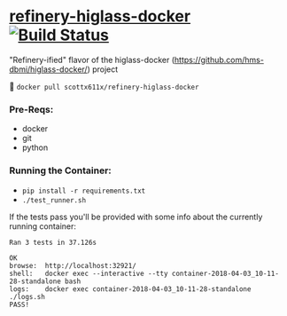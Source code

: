 # [refinery-higlass-docker](https://hub.docker.com/r/scottx611x/refinery-higlass-docker/) [![Build Status](https://travis-ci.org/refinery-platform/refinery-higlass-docker.svg?branch=master)](https://travis-ci.org/refinery-platform/refinery-higlass-docker)
"Refinery-ified" flavor of the higlass-docker (https://github.com/hms-dbmi/higlass-docker/) project

🐳
```docker pull scottx611x/refinery-higlass-docker```

### Pre-Reqs:
- docker
- git
- python

### Running the Container:
- `pip install -r requirements.txt`
- `./test_runner.sh`

If the tests pass you'll be provided with some info about the currently running container:
```
Ran 3 tests in 37.126s

OK
browse:  http://localhost:32921/
shell:   docker exec --interactive --tty container-2018-04-03_10-11-28-standalone bash
logs:    docker exec container-2018-04-03_10-11-28-standalone ./logs.sh
PASS!
```


